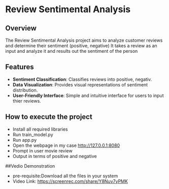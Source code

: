 # Review Sentimental Analysis

## Overview
The Review Sentimental Analysis project aims to analyze customer reviews and determine their sentiment (positive, negative)
It takes a review as an input and analyze it and results out the sentiment of the person

## Features
- **Sentiment Classification**: Classifies reviews into positive, negativ.
- **Data Visualization**: Provides visual representations of sentiment distribution.
- **User-Friendly Interface**: Simple and intuitive interface for users to input thier reviews.

## How to execute the project
- Install all required libraries
- Run train_model.py
- Run app.py
- Open the webpage in my case http://127.0.0.1:8080
- Prompt in user movie review
- Output in terms of positive and negative

##Vedio Demonstration
- pre-requisite:Download all the files in your system
- Video Link: https://screenrec.com/share/Y8Nuv7yPMK
